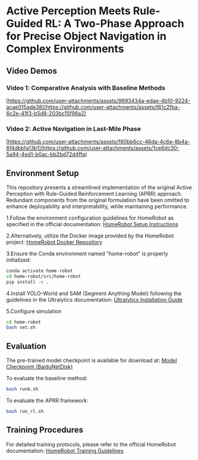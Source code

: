 # Active Perception Meets Rule-Guided RL: A Two-Phase Approach for Precise Object Navigation in Complex Environments

## Video Demos

### Video 1: Comparative Analysis with Baseline Methods
[https://github.com/user-attachments/assets/9693434a-edae-4b10-9224-acae015ade38](https://github.com/user-attachments/assets/f61c2fba-6c2e-41f3-b5d8-203bc15f98a2)

### Video 2: Active Navigation in Last-Mile Phase
[https://github.com/user-attachments/assets/f80bb6cc-46da-4c6e-8b4a-6f4dbbfa13b1](https://github.com/user-attachments/assets/1ce6dc30-5a94-4ed1-b0ac-bb2bd72d4ffa)


## Environment Setup

This repository presents a streamlined implementation of the original Active Perception with Rule-Guided Reinforcement Learning (APRR) approach. Redundant components from the original formulation have been omitted to enhance deployability and interpretability, while maintaining performance.

1.Follow the environment configuration guidelines for HomeRobot as specified in the official documentation:
[HomeRobot Setup Instructions](https://github.com/facebookresearch/home-robot/blob/home-robot-ovmm-challenge-2024/docs/challenge.md)

2.Alternatively, utilize the Docker image provided by the HomeRobot project:
[HomeRobot Docker Repository](https://hub.docker.com/r/fairembodied/habitat-challenge/tags)

3.Ensure the Conda environment named "home-robot" is properly initialized:
```bash
conda activate home-robot
cd home-robot/src/home-robot
pip install -e .
```

4.Install YOLO-World and SAM (Segment Anything Model) following the guidelines in the Ultralytics documentation:
[Ultralytics Installation Guide](https://docs.ultralytics.com/zh/models/yolo-world/)


5.Configure simulation
```bash
cd home-robot
bash set.sh
```

## Evaluation
The pre-trained model checkpoint is available for download at:
[Model Checkpoint (BaiduNetDisk)](https://pan.baidu.com/s/1bp8iO3GBbmfE9bZ93IKQng?pwd=uw53)


To evaluate the baseline method:
```bash
bash runb.sh
```

To evaluate the APRR framework:
```bash
bash run_rl.sh
```

## Training Procedures

For detailed training protocols, please refer to the official HomeRobot documentation: [HomeRobot Training Guidelines](https://github.com/facebookresearch/home-robot/blob/home-robot-ovmm-challenge-2024/docs/challenge.md)


